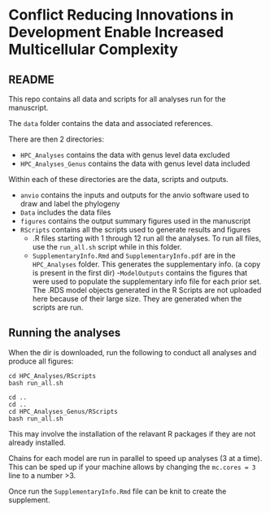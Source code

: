 # Conflict Reducing Innovations in Development Enable Increased Multicellular Complexity


## README

This repo contains all data and scripts for all analyses run for the manuscript. 

The `data` folder contains the data and associated references. 

There are then 2 directories: 

- `HPC_Analyses` contains the data with genus level data excluded
- `HPC_Analyses_Genus` contains the data with genus level data included

Within each of these directories are the data, scripts and outputs.

- `anvio` contains the inputs and outputs for the anvio software used to draw and label 
the phylogeny
- `Data` includes the data files
- `figures` contains the output summary figures used in the manuscript
- `RScripts` contains all the scripts used to generate results and figures
  - .R files starting with 1 through 12 run all the analyses. To run all files, 
  use the `run_all.sh` script while in this folder. 
  - `SupplementaryInfo.Rmd` and `SupplementaryInfo.pdf` are in the `HPC_Analyses` 
  folder. This generates the supplementary info. (a copy is present in the first dir)
  -`ModelOutputs` contains the figures that were used to populate the supplementary 
  info file for each prior set. The .RDS model objects generated in the R Scripts
  are not uploaded here because of their large size. They are generated when the scripts are run. 


## Running the analyses

When the dir is downloaded, run the following to conduct all analyses and produce all figures:

```{bash}
cd HPC_Analyses/RScripts
bash run_all.sh

cd ..
cd ..
cd HPC_Analyses_Genus/RScripts
bash run_all.sh
```

This may involve the installation of the relavant R packages if they are not already installed.

Chains for each model are run in parallel to speed up analyses (3 at a time). This can be sped up if your machine allows by changing the `mc.cores = 3` line to a number >3. 

Once run the `SupplementaryInfo.Rmd` file can be knit to create the supplement. 

